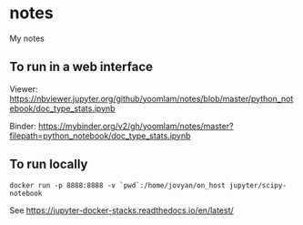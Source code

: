 # notes
My notes

## To run in a web interface
Viewer:
https://nbviewer.jupyter.org/github/yoomlam/notes/blob/master/python_notebook/doc_type_stats.ipynb

Binder:
https://mybinder.org/v2/gh/yoomlam/notes/master?filepath=python_notebook/doc_type_stats.ipynb

## To run locally
```
docker run -p 8888:8888 -v `pwd`:/home/jovyan/on_host jupyter/scipy-notebook
```
See https://jupyter-docker-stacks.readthedocs.io/en/latest/

